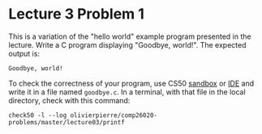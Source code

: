 # Lecture 3 Problem 1

This is a variation of the "hello world" example program presented in the
lecture. Write a C program displaying "Goodbye, world!". The expected output
is:

```shell
Goodbye, world!
```

To check the correctness of your program, use CS50 [sandbox](sandbox.cs50.io)
or [IDE](ide.cs50.io) and write it in a file named `goodbye.c`. In a terminal,
with that file in the local directory, check with this command:

```shell
check50 -l --log olivierpierre/comp26020-problems/master/lecture03/printf
```
